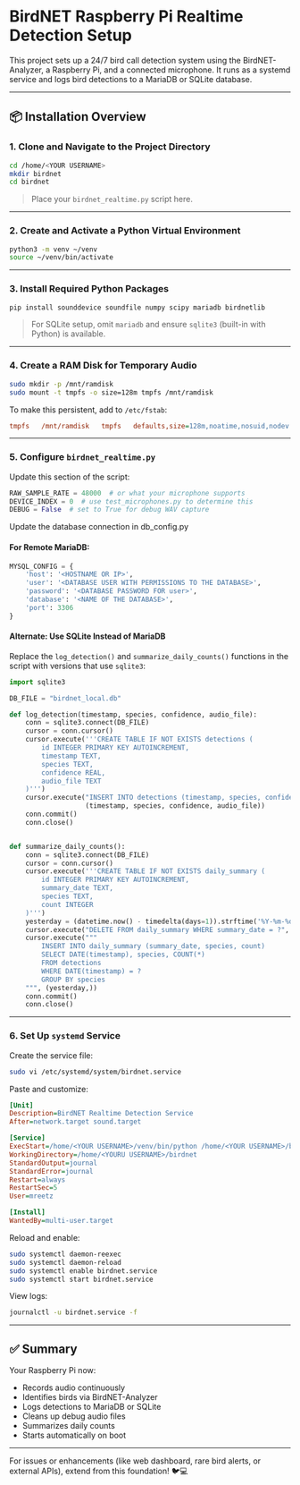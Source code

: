 # BirdNET Raspberry Pi Realtime Detection Setup

This project sets up a 24/7 bird call detection system using the BirdNET-Analyzer, a Raspberry Pi, and a connected microphone. It runs as a systemd service and logs bird detections to a MariaDB or SQLite database.

---

## 📦 Installation Overview

### 1. Clone and Navigate to the Project Directory

```bash
cd /home/<YOUR USERNAME>
mkdir birdnet
cd birdnet
```

> Place your `birdnet_realtime.py` script here.

---

### 2. Create and Activate a Python Virtual Environment

```bash
python3 -m venv ~/venv
source ~/venv/bin/activate
```

---

### 3. Install Required Python Packages

```bash
pip install sounddevice soundfile numpy scipy mariadb birdnetlib
```

> For SQLite setup, omit `mariadb` and ensure `sqlite3` (built-in with Python) is available.

---

### 4. Create a RAM Disk for Temporary Audio

```bash
sudo mkdir -p /mnt/ramdisk
sudo mount -t tmpfs -o size=128m tmpfs /mnt/ramdisk
```

To make this persistent, add to `/etc/fstab`:

```ini
tmpfs   /mnt/ramdisk   tmpfs   defaults,size=128m,noatime,nosuid,nodev   0   0
```

---

### 5. Configure `birdnet_realtime.py`

Update this section of the script:

```python
RAW_SAMPLE_RATE = 48000  # or what your microphone supports
DEVICE_INDEX = 0  # use test_microphones.py to determine this
DEBUG = False  # set to True for debug WAV capture
```

Update the database connection in db_config.py

#### For Remote MariaDB:
```python
MYSQL_CONFIG = {
    'host': '<HOSTNAME OR IP>',
    'user': '<DATABASE USER WITH PERMISSIONS TO THE DATABASE>',
    'password': '<DATABASE PASSWORD FOR user>',
    'database': '<NAME OF THE DATABASE>',
    'port': 3306
}
```

#### Alternate: Use SQLite Instead of MariaDB

Replace the `log_detection()` and `summarize_daily_counts()` functions in the script with versions that use `sqlite3`:

```python
import sqlite3

DB_FILE = "birdnet_local.db"

def log_detection(timestamp, species, confidence, audio_file):
    conn = sqlite3.connect(DB_FILE)
    cursor = conn.cursor()
    cursor.execute('''CREATE TABLE IF NOT EXISTS detections (
        id INTEGER PRIMARY KEY AUTOINCREMENT,
        timestamp TEXT,
        species TEXT,
        confidence REAL,
        audio_file TEXT
    )''')
    cursor.execute("INSERT INTO detections (timestamp, species, confidence, audio_file) VALUES (?, ?, ?, ?)",
                   (timestamp, species, confidence, audio_file))
    conn.commit()
    conn.close()


def summarize_daily_counts():
    conn = sqlite3.connect(DB_FILE)
    cursor = conn.cursor()
    cursor.execute('''CREATE TABLE IF NOT EXISTS daily_summary (
        id INTEGER PRIMARY KEY AUTOINCREMENT,
        summary_date TEXT,
        species TEXT,
        count INTEGER
    )''')
    yesterday = (datetime.now() - timedelta(days=1)).strftime('%Y-%m-%d')
    cursor.execute("DELETE FROM daily_summary WHERE summary_date = ?", (yesterday,))
    cursor.execute("""
        INSERT INTO daily_summary (summary_date, species, count)
        SELECT DATE(timestamp), species, COUNT(*)
        FROM detections
        WHERE DATE(timestamp) = ?
        GROUP BY species
    """, (yesterday,))
    conn.commit()
    conn.close()
```

---

### 6. Set Up `systemd` Service

Create the service file:

```bash
sudo vi /etc/systemd/system/birdnet.service
```

Paste and customize:

```ini
[Unit]
Description=BirdNET Realtime Detection Service
After=network.target sound.target

[Service]
ExecStart=/home/<YOUR USERNAME>/venv/bin/python /home/<YOUR USERNAME>/birdnet/birdnet_realtime.py
WorkingDirectory=/home/<YOURU USERNAME>/birdnet
StandardOutput=journal
StandardError=journal
Restart=always
RestartSec=5
User=mreetz

[Install]
WantedBy=multi-user.target
```

Reload and enable:

```bash
sudo systemctl daemon-reexec
sudo systemctl daemon-reload
sudo systemctl enable birdnet.service
sudo systemctl start birdnet.service
```

View logs:
```bash
journalctl -u birdnet.service -f
```

---

## ✅ Summary

Your Raspberry Pi now:
- Records audio continuously
- Identifies birds via BirdNET-Analyzer
- Logs detections to MariaDB or SQLite
- Cleans up debug audio files
- Summarizes daily counts
- Starts automatically on boot

---

For issues or enhancements (like web dashboard, rare bird alerts, or external APIs), extend from this foundation! 🐦💻
